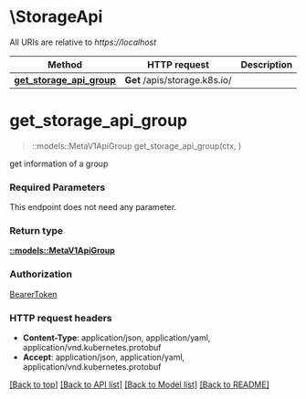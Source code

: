 # \StorageApi

All URIs are relative to *https://localhost*

Method | HTTP request | Description
------------- | ------------- | -------------
[**get_storage_api_group**](StorageApi.md#get_storage_api_group) | **Get** /apis/storage.k8s.io/ | 


# **get_storage_api_group**
> ::models::MetaV1ApiGroup get_storage_api_group(ctx, )


get information of a group

### Required Parameters
This endpoint does not need any parameter.

### Return type

[**::models::MetaV1ApiGroup**](io.k8s.apimachinery.pkg.apis.meta.v1.APIGroup.md)

### Authorization

[BearerToken](../README.md#BearerToken)

### HTTP request headers

 - **Content-Type**: application/json, application/yaml, application/vnd.kubernetes.protobuf
 - **Accept**: application/json, application/yaml, application/vnd.kubernetes.protobuf

[[Back to top]](#) [[Back to API list]](../README.md#documentation-for-api-endpoints) [[Back to Model list]](../README.md#documentation-for-models) [[Back to README]](../README.md)

